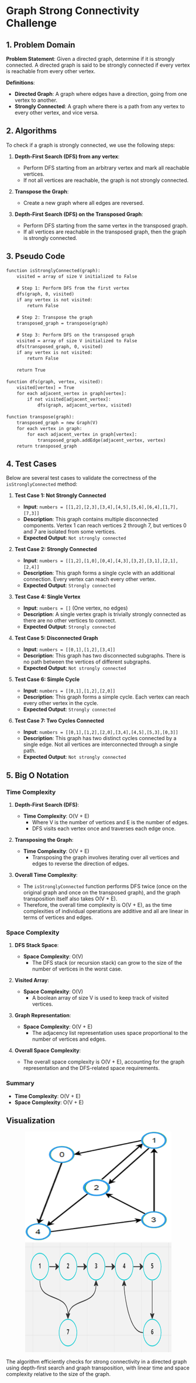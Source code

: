 # Graph Strong Connectivity Challenge

## 1. Problem Domain

**Problem Statement**:
Given a directed graph, determine if it is strongly connected. A directed graph is said to be strongly connected if every vertex is reachable from every other vertex.

**Definitions**:
- **Directed Graph**: A graph where edges have a direction, going from one vertex to another.
- **Strongly Connected**: A graph where there is a path from any vertex to every other vertex, and vice versa.

## 2. Algorithms

To check if a graph is strongly connected, we use the following steps:

1. **Depth-First Search (DFS) from any vertex**:
   - Perform DFS starting from an arbitrary vertex and mark all reachable vertices.
   - If not all vertices are reachable, the graph is not strongly connected.

2. **Transpose the Graph**:
   - Create a new graph where all edges are reversed.

3. **Depth-First Search (DFS) on the Transposed Graph**:
   - Perform DFS starting from the same vertex in the transposed graph.
   - If all vertices are reachable in the transposed graph, then the graph is strongly connected.

## 3. Pseudo Code

```text
function isStronglyConnected(graph):
    visited = array of size V initialized to False
    
    # Step 1: Perform DFS from the first vertex
    dfs(graph, 0, visited)
    if any vertex is not visited:
        return False
    
    # Step 2: Transpose the graph
    transposed_graph = transpose(graph)
    
    # Step 3: Perform DFS on the transposed graph
    visited = array of size V initialized to False
    dfs(transposed_graph, 0, visited)
    if any vertex is not visited:
        return False
    
    return True

function dfs(graph, vertex, visited):
    visited[vertex] = True
    for each adjacent_vertex in graph[vertex]:
        if not visited[adjacent_vertex]:
            dfs(graph, adjacent_vertex, visited)

function transpose(graph):
    transposed_graph = new Graph(V)
    for each vertex in graph:
        for each adjacent_vertex in graph[vertex]:
            transposed_graph.addEdge(adjacent_vertex, vertex)
    return transposed_graph
```

## 4. Test Cases

Below are several test cases to validate the correctness of the `isStronglyConnected` method:

1. **Test Case 1: Not Strongly Connected**
   - **Input**: `numbers = [[1,2],[2,3],[3,4],[4,5],[5,6],[6,4],[1,7],[7,3]]`
   - **Description**: This graph contains multiple disconnected components. Vertex 1 can reach vertices 2 through 7, but vertices 0 and 7 are isolated from some vertices.
   - **Expected Output**: `Not strongly connected`

2. **Test Case 2: Strongly Connected**
   - **Input**: `numbers = [[1,2],[1,0],[0,4],[4,3],[3,2],[3,1],[2,1],[2,4]]`
   - **Description**: This graph forms a single cycle with an additional connection. Every vertex can reach every other vertex.
   - **Expected Output**: `Strongly connected`

3. **Test Case 4: Single Vertex**
   - **Input**: `numbers = []` (One vertex, no edges)
   - **Description**: A single vertex graph is trivially strongly connected as there are no other vertices to connect.
   - **Expected Output**: `Strongly connected`

4. **Test Case 5: Disconnected Graph**
   - **Input**: `numbers = [[0,1],[1,2],[3,4]]`
   - **Description**: This graph has two disconnected subgraphs. There is no path between the vertices of different subgraphs.
   - **Expected Output**: `Not strongly connected`

5. **Test Case 6: Simple Cycle**
   - **Input**: `numbers = [[0,1],[1,2],[2,0]]`
   - **Description**: This graph forms a simple cycle. Each vertex can reach every other vertex in the cycle.
   - **Expected Output**: `Strongly connected`

6. **Test Case 7: Two Cycles Connected**
   - **Input**: `numbers = [[0,1],[1,2],[2,0],[3,4],[4,5],[5,3],[0,3]]`
   - **Description**: This graph has two distinct cycles connected by a single edge. Not all vertices are interconnected through a single path.
   - **Expected Output**: `Not strongly connected`

## 5. Big O Notation

### Time Complexity

1. **Depth-First Search (DFS)**:
   - **Time Complexity**: O(V + E)
     - Where V is the number of vertices and E is the number of edges.
     - DFS visits each vertex once and traverses each edge once.

2. **Transposing the Graph**:
   - **Time Complexity**: O(V + E)
     - Transposing the graph involves iterating over all vertices and edges to reverse the direction of edges.

3. **Overall Time Complexity**:
   - The `isStronglyConnected` function performs DFS twice (once on the original graph and once on the transposed graph), and the graph transposition itself also takes O(V + E).
   - Therefore, the overall time complexity is O(V + E), as the time complexities of individual operations are additive and all are linear in terms of vertices and edges.

### Space Complexity

1. **DFS Stack Space**:
   - **Space Complexity**: O(V)
     - The DFS stack (or recursion stack) can grow to the size of the number of vertices in the worst case.

2. **Visited Array**:
   - **Space Complexity**: O(V)
     - A boolean array of size V is used to keep track of visited vertices.

3. **Graph Representation**:
   - **Space Complexity**: O(V + E)
     - The adjacency list representation uses space proportional to the number of vertices and edges.

4. **Overall Space Complexity**:
   - The overall space complexity is O(V + E), accounting for the graph representation and the DFS-related space requirements.

### Summary

- **Time Complexity**: O(V + E)
- **Space Complexity**: O(V + E)

## Visualization

<p align="center">
  <img src="image.png" alt="Image 1" width="400" height="300" />
  <img src="image copy.png" alt="Image 2" width="400" height="300" />
</p>

The algorithm efficiently checks for strong connectivity in a directed graph using depth-first search and graph transposition, with linear time and space complexity relative to the size of the graph.
